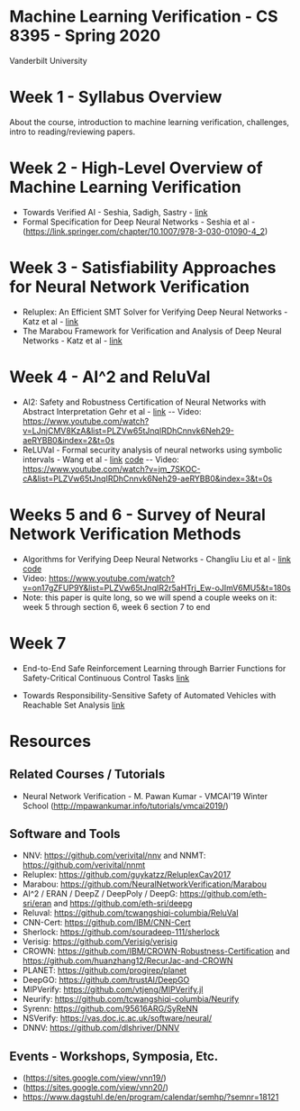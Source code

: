 # Machine Learning Verification - CS 8395 - Spring 2020
Vanderbilt University

# Week 1 - Syllabus Overview
About the course, introduction to machine learning verification, challenges, intro to reading/reviewing papers.

# Week 2 - High-Level Overview of Machine Learning Verification

- Towards Verified AI - Seshia, Sadigh, Sastry - [link](https://arxiv.org/abs/1606.08514)
- Formal Specification for Deep Neural Networks - Seshia et al - (https://link.springer.com/chapter/10.1007/978-3-030-01090-4_2)

# Week 3 - Satisfiability Approaches for Neural Network Verification

- Reluplex: An Efficient SMT Solver for Verifying Deep Neural Networks - Katz et al - [link](https://link.springer.com/chapter/10.1007/978-3-319-63387-9_5)
- The Marabou Framework for Verification and Analysis of Deep Neural Networks - Katz et al - [link](https://link.springer.com/chapter/10.1007/978-3-030-25540-4_26)

# Week 4 - AI^2 and ReluVal

- AI2: Safety and Robustness Certification of Neural Networks with Abstract Interpretation
Gehr et al - [link](https://ieeexplore.ieee.org/document/8418593)
-- Video: https://www.youtube.com/watch?v=LJnjCMV8KzA&list=PLZVw65tJnqIRDhCnnvk6Neh29-aeRYBB0&index=2&t=0s
- ReLUVal - Formal security analysis of neural networks using symbolic intervals - Wang et al - [link](https://dl.acm.org/doi/10.5555/3277203.3277323) [code](https://github.com/tcwangshiqi-columbia/ReluVal)
-- Video: https://www.youtube.com/watch?v=jm_7SKOC-cA&list=PLZVw65tJnqIRDhCnnvk6Neh29-aeRYBB0&index=3&t=0s

# Weeks 5 and 6 - Survey of Neural Network Verification Methods

- Algorithms for Verifying Deep Neural Networks - Changliu Liu et al - [link](https://arxiv.org/abs/1903.06758) [code](https://github.com/sisl/NeuralVerification.jl)
- Video: https://www.youtube.com/watch?v=on17gZFUP9Y&list=PLZVw65tJnqIR2r5aHTrj_Ew-oJImV6MU5&t=180s
- Note: this paper is quite long, so we will spend a couple weeks on it: week 5 through section 6, week 6 section 7 to end

# Week 7

- End-to-End Safe Reinforcement Learning through Barrier Functions for Safety-Critical Continuous Control Tasks [link](https://arxiv.org/abs/1903.08792)

- Towards Responsibility-Sensitive Safety of Automated Vehicles with Reachable Set Analysis [link](https://ieeexplore.ieee.org/abstract/document/8965069)

# Resources

## Related Courses / Tutorials

- Neural Network Verification - M. Pawan Kumar - VMCAI'19 Winter School (http://mpawankumar.info/tutorials/vmcai2019/)

## Software and Tools

- NNV: https://github.com/verivital/nnv and NNMT: https://github.com/verivital/nnmt
- Reluplex: https://github.com/guykatzz/ReluplexCav2017
- Marabou: https://github.com/NeuralNetworkVerification/Marabou
- AI^2 / ERAN / DeepZ / DeepPoly / DeepG: https://github.com/eth-sri/eran and https://github.com/eth-sri/deepg
- Reluval: https://github.com/tcwangshiqi-columbia/ReluVal
- CNN-Cert: https://github.com/IBM/CNN-Cert
- Sherlock: https://github.com/souradeep-111/sherlock
- Verisig: https://github.com/Verisig/verisig
- CROWN: https://github.com/IBM/CROWN-Robustness-Certification and https://github.com/huanzhang12/RecurJac-and-CROWN
- PLANET: https://github.com/progirep/planet
- DeepGO: https://github.com/trustAI/DeepGO
- MIPVerify: https://github.com/vtjeng/MIPVerify.jl
- Neurify: https://github.com/tcwangshiqi-columbia/Neurify
- Syrenn: https://github.com/95616ARG/SyReNN
- NSVerify: https://vas.doc.ic.ac.uk/software/neural/
- DNNV: https://github.com/dlshriver/DNNV

## Events - Workshops, Symposia, Etc.

- (https://sites.google.com/view/vnn19/)
- (https://sites.google.com/view/vnn20/)
- https://www.dagstuhl.de/en/program/calendar/semhp/?semnr=18121
